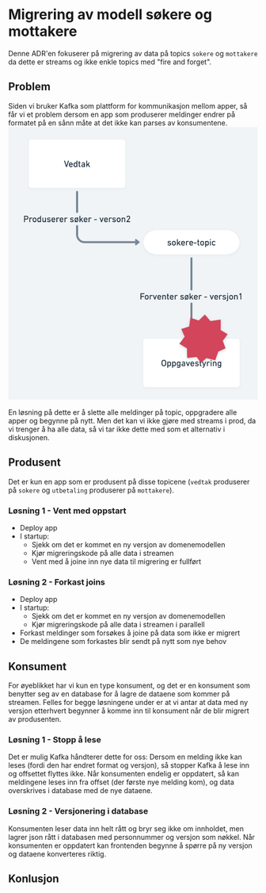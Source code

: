 # Migrering av modell søkere og mottakere
Denne ADR'en fokuserer på migrering av data på topics `sokere` og
`mottakere` da dette er streams og ikke enkle topics med "fire and
forget".


## Problem
Siden vi bruker Kafka som plattform for kommunikasjon mellom apper, 
så får vi et problem dersom en app som produserer meldinger endrer 
på formatet på en sånn måte at det ikke kan parses av konsumentene.
![img](migrering1.png)

En løsning på dette er å slette alle meldinger på topic, oppgradere 
alle apper og begynne på nytt. Men det kan vi ikke gjøre med streams
i prod, da vi trenger å ha alle data, så vi tar ikke dette med som
et alternativ i diskusjonen.

## Produsent
Det er kun en app som er produsent på disse topicene (`vedtak`
produserer på `sokere` og `utbetaling` produserer på `mottakere`).

### Løsning 1 - Vent med oppstart
- Deploy app
- I startup:
  - Sjekk om det er kommet en ny versjon av domenemodellen
  - Kjør migreringskode på alle data i streamen
  - Vent med å joine inn nye data til migrering er fullført

### Løsning 2 - Forkast joins
- Deploy app
- I startup:
    - Sjekk om det er kommet en ny versjon av domenemodellen
    - Kjør migreringskode på alle data i streamen i parallell
- Forkast meldinger som forsøkes å joine på data som ikke er migrert
- De meldingene som forkastes blir sendt på nytt som nye behov

## Konsument
For øyeblikket har vi kun en type konsument, og det er en konsument
som benytter seg av en database for å lagre de dataene som kommer
på streamen. Felles for begge løsningene under er at vi antar at
data med ny versjon etterhvert begynner å komme inn til konsument
når de blir migrert av produsenten.

### Løsning 1 - Stopp å lese
Det er mulig Kafka håndterer dette for oss: Dersom en melding ikke 
kan leses (fordi den har endret format og versjon), så stopper Kafka 
å lese inn og offsettet flyttes ikke.
Når konsumenten endelig er oppdatert, så kan meldingene leses inn
fra offset (der første nye melding kom), og data overskrives i 
database med de nye dataene.

### Løsning 2 - Versjonering i database
Konsumenten leser data inn helt rått og bryr seg ikke om innholdet,
men lagrer json rått i databasen med personnummer og versjon som 
nøkkel. Når konsumenten er oppdatert kan frontenden begynne å 
spørre på ny versjon og dataene konverteres riktig.

## Konlusjon